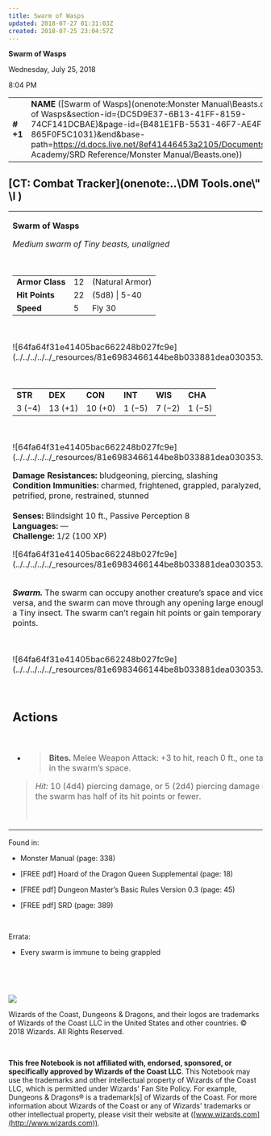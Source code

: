 ```yaml
---
title: Swarm of Wasps
updated: 2018-07-27 01:31:03Z
created: 2018-07-25 23:04:57Z
---
```


**Swarm of Wasps**

Wednesday, July 25, 2018

8:04 PM

|           |                                                                                                                                                                                                                                                                                                            |        |        |        |     |       |        |
|-----------|------------------------------------------------------------------------------------------------------------------------------------------------------------------------------------------------------------------------------------------------------------------------------------------------------------|--------|--------|--------|-----|-------|--------|
| **\# +1** | **NAME** ([Swarm of Wasps](onenote:Monster Manual\\Beasts.one#Swarm of Wasps&section-id={DC5D9E37-6B13-41FF-8159-74CF141DCBAE}&page-id={B481E1FB-5531-46F7-AE4F-865F0F5C1031}&end&base-path=https://d.docs.live.net/8ef41446453a2105/Documents/Adventure Academy/SRD Reference/Monster Manual/Beasts.one)) | **12** | **22** | **22** | \-  | Notes | 100 XP |

## [CT: Combat Tracker](onenote:..\\DM Tools.one\\" \l )

<table><tbody><tr class="odd"><td><p><strong>Swarm of Wasps</strong></p><p><em>Medium swarm of Tiny beasts, unaligned</em></p><p> </p><table><tbody><tr class="odd"><td><strong>Armor Class</strong></td><td>12</td><td>(Natural Armor)</td></tr><tr class="even"><td><strong>Hit Points</strong></td><td>22</td><td>(5d8) | 5-40</td></tr><tr class="odd"><td><strong>Speed</strong></td><td>5</td><td>Fly 30</td></tr></tbody></table><p> </p><p>![64fa64f31e41405bac662248b027fc9e](../../../../../_resources/81e6983466144be8b033881dea030353.png)</p><p> </p><table><tbody><tr class="odd"><td><strong>STR</strong></td><td><strong>DEX</strong></td><td><strong>CON</strong></td><td><strong>INT</strong></td><td><strong>WIS</strong></td><td><strong>CHA</strong></td></tr><tr class="even"><td>3 (−4)</td><td>13 (+1)</td><td>10 (+0)</td><td>1 (−5)</td><td>7 (−2)</td><td>1 (−5)</td></tr></tbody></table><p> </p><p>![64fa64f31e41405bac662248b027fc9e](../../../../../_resources/81e6983466144be8b033881dea030353.png)</p><p><strong>Damage Resistances:</strong> bludgeoning, piercing, slashing<br />
<strong>Condition Immunities:</strong> charmed, frightened, grappled, paralyzed, petrified, prone, restrained, stunned<br />
<br />
<strong>Senses:</strong> Blindsight 10 ft., Passive Perception 8<br />
<strong>Languages:</strong> —<br />
<strong>Challenge:</strong> 1/2 (100 XP)</p><p>![64fa64f31e41405bac662248b027fc9e](../../../../../_resources/81e6983466144be8b033881dea030353.png)</p><p><strong><br />
<em>Swarm.</em></strong> The swarm can occupy another creature’s space and vice versa, and the swarm can move through any opening large enough for a Tiny insect. The swarm can’t regain hit points or gain temporary hit points.</p><p> </p><p>![64fa64f31e41405bac662248b027fc9e](../../../../../_resources/81e6983466144be8b033881dea030353.png)</p><p> </p><h2 id="actions"><strong>Actions</strong></h2><p> </p><ul><li><blockquote><p><strong>Bites.</strong> Melee Weapon Attack: +3 to hit, reach 0 ft., one target in the swarm’s space.</p></blockquote></li></ul><blockquote><p><em>Hit:</em> 10 (4d4) piercing damage, or 5 (2d4) piercing damage if the swarm has half of its hit points or fewer.</p><p> </p></blockquote></td></tr></tbody></table>

Found in:

-   Monster Manual (page: 338)

-   \[FREE pdf\] Hoard of the Dragon Queen Supplemental (page: 18)

-   \[FREE pdf\] Dungeon Master’s Basic Rules Version 0.3 (page: 45)

-   \[FREE pdf\] SRD (page: 389)

 

Errata:

-   Every swarm is immune to being grappled

 

 

![](tmp\media\image2.png)

Wizards of the Coast, Dungeons & Dragons, and their logos are trademarks of Wizards of the Coast LLC in the United States and other countries. © 2018 Wizards. All Rights Reserved.

 

**This free Notebook is not affiliated with, endorsed, sponsored, or specifically approved by Wizards of the Coast LLC**. This Notebook may use the trademarks and other intellectual property of Wizards of the Coast LLC, which is permitted under Wizards' Fan Site Policy. For example, Dungeons & Dragons® is a trademark\[s\] of Wizards of the Coast. For more information about Wizards of the Coast or any of Wizards' trademarks or other intellectual property, please visit their website at ([www.wizards.com](http://www.wizards.com)).
